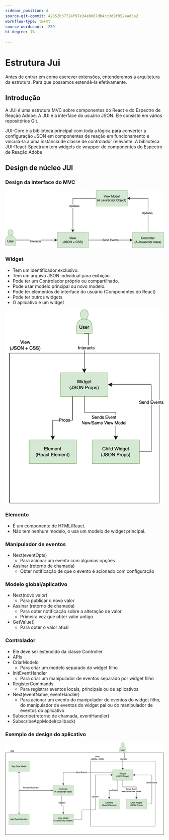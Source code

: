 ```yaml
---
sidebar_position: 4
source-git-commit: 42052b37724f97e34ab007db4cc3d9f9524ad3a2
workflow-type: tm+mt
source-wordcount: '259'
ht-degree: 1%

---
```


# Estrutura Jui

Antes de entrar em como escrever extensões, entenderemos a arquitetura da estrutura.
Para que possamos estendê-la efetivamente.

## Introdução

A JUI é uma estrutura MVC sobre componentes do React e do Espectro de Reação Adobe. A JUI é a interface do usuário JSON. Ele consiste em vários repositórios Git.

JUI-Core é a biblioteca principal com toda a lógica para converter a configuração JSON em componentes de reação em funcionamento e vinculá-la a uma instância de classe de controlador relevante.
A biblioteca JUI-React-Spectrum tem widgets de wrapper de componentes do Espectro de Reação Adobe

## Design de núcleo JUI

### Design da interface do MVC

![Texto alternativo](./imgs/jui-mvc-flow.png)

### Widget

- Tem um identificador exclusivo.
- Tem um arquivo JSON individual para exibição.
- Pode ter um Controlador próprio ou compartilhado.
- Pode usar modelo principal ou novo modelo.
- Pode ter elementos de interface do usuário (Componentes do React)
- Pode ter outros widgets
- O aplicativo é um widget

![Texto alternativo](./imgs/jui-widget.png)

### Elemento

- É um componente de HTML/React.
- Não tem nenhum modelo, o usa um modelo de widget principal.

### Manipulador de eventos

- Next(eventOpts)
   - Para acionar um evento com algumas opções
- Assinar (retorno de chamada)
   - Obter notificação de que o evento é acionado com configuração

### Modelo global/aplicativo

- Next(novo valor)
   - Para publicar o novo valor
- Assinar (retorno de chamada)
   - Para obter notificação sobre a alteração de valor
   - Primeira vez que obter valor antigo
- GetValue()
   - Para obter o valor atual

### Controlador

- Ele deve ser estendido da classe Controller
- APIs
- CriarModelo
   - Para criar um modelo separado do widget filho
- InitEventHandler
   - Para criar um manipulador de eventos separado por widget filho
- RegisterCommands
   - Para registrar eventos locais, principais ou de aplicativos
- Next(eventName, eventHandler)
   - Para acionar um evento do manipulador de eventos do widget filho, do manipulador de eventos do widget pai ou do manipulador de eventos do aplicativo
- Subscribe(retorno de chamada, eventHandler)
- SubscribeAppModel(callback)

### Exemplo de design do aplicativo

![Texto alternativo](./imgs/jui-sample-app.png)
